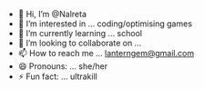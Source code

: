 - 👋 Hi, I’m @Nalreta
- 👀 I’m interested in ... coding/optimising games
- 🌱 I’m currently learning ... school
- 💞️ I’m looking to collaborate on ...
- 📫 How to reach me ... lanterngem@gmail.com
- 😄 Pronouns: ... she/her
- ⚡ Fun fact: ... ultrakill

<!---
Nalreta/Nalreta is a ✨ special ✨ repository because its `README.md` (this file) appears on your GitHub profile.
You can click the Preview link to take a look at your changes.
--->
